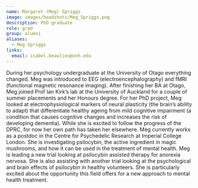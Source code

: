 ```yaml
---
name: Margaret (Meg) Spriggs
image: images/headshots/Meg_Spriggs.png
description: PhD graduate
role: grad
group: alumni
aliases:
  - Meg Spriggs
links:
  email: isabel.beaulieu@unh.edu
---
```


During her psychology undergraduate at the University of Otago everything changed. Meg was introduced to EEG (electroencephalography) and fMRI (functional magnetic resonance imaging). After finishing her BA at Otago, Meg joined Prof Ian Kirk’s lab at the University of Auckland for a couple of summer placements and her Honours degree. For her PhD project, Meg looked at electrophysiological markers of neural plasticity (the brain’s ability to adapt) that differentiate healthy ageing from mild cognitive impairment (a condition that causes cognitive changes and increases the risk of developing dementia). While she is excited to follow the progress of the DPRC, for now her own path has taken her elsewhere. Meg currently works as a postdoc in the Centre for Psychedelic Research at Imperial College London. She is investigating psilocybin, the active ingredient in magic mushrooms, and how it can be used in the treatment of mental health. Meg is leading a new trial looking at psilocybin assisted therapy for anorexia nervosa. She is also assisting with another trial looking at the psychological and brain effects of psilocybin in healthy volunteers. She is particularly excited about the opportunity this field offers for a new approach to mental health treatment.
